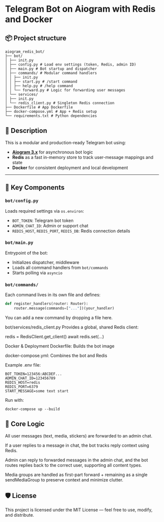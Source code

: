 # Telegram Bot on Aiogram with Redis and Docker

## 📦 Project structure
```
aiogram_redis_bot/
├── bot/
│ ├── init.py
│ ├── config.py # Load env settings (token, Redis, admin ID)
│ ├── main.py # Bot startup and dispatcher
│ ├── commands/ # Modular command handlers
│ │ ├── init.py
│ │ ├── start.py # /start command
│ │ ├── help.py # /help command
│ │ └── forward.py # Logic for forwarding user messages
│ └── services/
│ ├── init.py
│ └── redis_client.py # Singleton Redis connection
├── Dockerfile # App Dockerfile
├── docker-compose.yml # App + Redis setup
└── requirements.txt # Python dependencies
```

## 🚀 Description

This is a modular and production-ready Telegram bot using:

- **[Aiogram 3.x](https://docs.aiogram.dev/)** for asynchronous bot logic  
- **Redis** as a fast in-memory store to track user-message mappings and state  
- **Docker** for consistent deployment and local development  

---

## 🔧 Key Components

### `bot/config.py`
Loads required settings via `os.environ`:
- `BOT_TOKEN`: Telegram bot token
- `ADMIN_CHAT_ID`: Admin or support chat
- `REDIS_HOST`, `REDIS_PORT`, `REDIS_DB`: Redis connection details

### `bot/main.py`
Entrypoint of the bot:
- Initializes dispatcher, middleware
- Loads all command handlers from `bot/commands`
- Starts polling via `asyncio`

### `bot/commands/`
Each command lives in its own file and defines:
```python
def register_handlers(router: Router):
    router.message(commands=["..."])(your_handler)
```
You can add a new command by dropping a file here.

bot/services/redis_client.py
Provides a global, shared Redis client:

redis = RedisClient.get_client()
await redis.set(...)

Docker & Deployment
Dockerfile: Builds the bot image

docker-compose.yml: Combines the bot and Redis

Example .env file:
```
BOT_TOKEN=123456:ABCDEF...
ADMIN_CHAT_ID=123456789
REDIS_HOST=redis
REDIS_PORT=6379
START_MESSAGE=some text start
```

Run with:
```
docker-compose up --build
```

## 🧠 Core Logic
All user messages (text, media, stickers) are forwarded to an admin chat.

If a user replies to a message in chat, the bot tracks reply context using Redis.

Admin can reply to forwarded messages in the admin chat, and the bot routes replies back to the correct user, supporting all content types.

Media groups are handled as first-part forward + remaining as a single sendMediaGroup to preserve context and minimize clutter.

## 🛡 License
This project is licensed under the MIT License — feel free to use, modify, and distribute.
